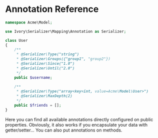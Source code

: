 # Annotation Reference

``` php
namespace Acme\Model;

use Ivory\Serializer\Mapping\Annotation as Serializer;

class User
{
    /**
     * @Serializer\Type("string")
     * @Serializer\Groups({"group1", "group2"})
     * @Serializer\Since("1.0")
     * @Serializer\Until("2.0")
     */
    public $username;
    
    /**
     * @Serializer\Type("array<key=int, value=Acme\Model\User>")
     * @Serializer\MaxDepth(2)
     */
    public $friends = [];
}
```

Here you can find all available annotations directly configured on public properties. Obviously, it also works if you 
encapsulate your data with getter/setter... You can also put annotations on methods. 
